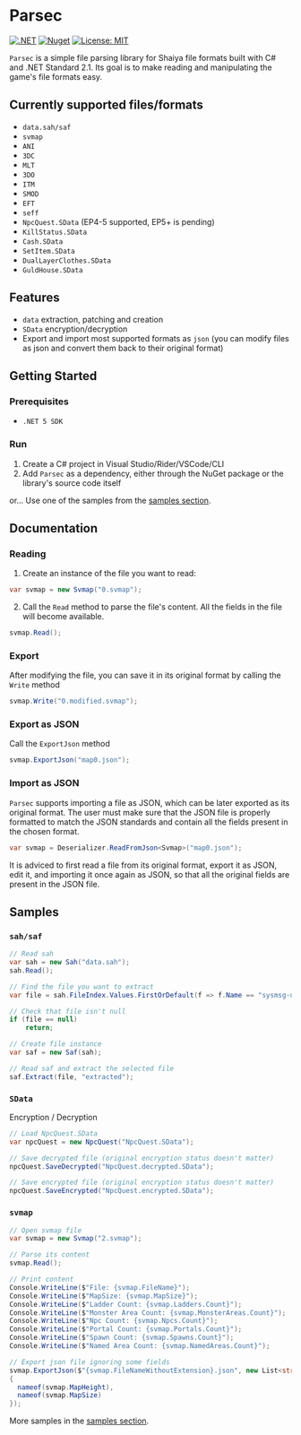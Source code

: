 # Parsec
[![.NET](https://github.com/matigramirez/Parsec/actions/workflows/dotnet.yml/badge.svg?branch=main)](https://github.com/matigramirez/Parsec/actions/workflows/dotnet.yml)
[![Nuget](https://img.shields.io/nuget/v/Parsec.svg)](https://www.nuget.org/packages/Parsec/)
[![License: MIT](https://img.shields.io/badge/License-MIT-yellow.svg)](https://opensource.org/licenses/MIT)

`Parsec` is a simple file parsing library for Shaiya file formats built with C# and .NET Standard 2.1. Its goal is to make reading and manipulating the game's file formats easy.

## Currently supported files/formats
- `data.sah/saf`
- `svmap`
- `ANI`
- `3DC`
- `MLT`
- `3DO`
- `ITM`
- `SMOD`
- `EFT`
- `seff`
- `NpcQuest.SData` (EP4-5 supported, EP5+ is pending)
- `KillStatus.SData`
- `Cash.SData`
- `SetItem.SData`
- `DualLayerClothes.SData`
- `GuldHouse.SData`

## Features
- `data` extraction, patching and creation
- `SData` encryption/decryption
- Export and import most supported formats as `json` (you can modify files as json and convert them back to their original format)

## Getting Started
### Prerequisites
- `.NET 5 SDK`

### Run
1. Create a C# project in Visual Studio/Rider/VSCode/CLI
2. Add `Parsec` as a dependency, either through the NuGet package or the library's source code itself

or... Use one of the samples from the [samples section](https://github.com/matigramirez/Parsec/tree/main/samples).

## Documentation
### Reading
1. Create an instance of the file you want to read:
```cs
var svmap = new Svmap("0.svmap");
```
2. Call the `Read` method to parse the file's content. All the fields in the file will become available.
```cs
svmap.Read();
```

### Export
After modifying the file, you can save it in its original format by calling the `Write` method
```cs
svmap.Write("0.modified.svmap");
```

### Export as JSON
Call the `ExportJson` method
```cs
svmap.ExportJson("map0.json");
```

### Import as JSON
`Parsec` supports importing a file as JSON, which can be later exported as its original format. The user must make sure that the JSON file is properly formatted to match the JSON standards and contain all the fields present in the chosen format.
```cs
var svmap = Deserializer.ReadFromJson<Svmap>("map0.json");
```
It is adviced to first read a file from its original format, export it as JSON, edit it, and importing it once again as JSON, so that all the original fields are present in the JSON file.

## Samples
### `sah/saf`
```cs
// Read sah
var sah = new Sah("data.sah");
sah.Read();

// Find the file you want to extract
var file = sah.FileIndex.Values.FirstOrDefault(f => f.Name == "sysmsg-uni.txt");

// Check that file isn't null
if (file == null)
    return;

// Create file instance
var saf = new Saf(sah);

// Read saf and extract the selected file
saf.Extract(file, "extracted");
```

### `SData`
Encryption / Decryption
```cs
// Load NpcQuest.SData
var npcQuest = new NpcQuest("NpcQuest.SData");

// Save decrypted file (original encryption status doesn't matter)
npcQuest.SaveDecrypted("NpcQuest.decrypted.SData");

// Save encrypted file (original encryption status doesn't matter)
npcQuest.SaveEncrypted("NpcQuest.encrypted.SData");
```

### `svmap`
```cs
// Open svmap file
var svmap = new Svmap("2.svmap");

// Parse its content
svmap.Read();

// Print content
Console.WriteLine($"File: {svmap.FileName}");
Console.WriteLine($"MapSize: {svmap.MapSize}");
Console.WriteLine($"Ladder Count: {svmap.Ladders.Count}");
Console.WriteLine($"Monster Area Count: {svmap.MonsterAreas.Count}");
Console.WriteLine($"Npc Count: {svmap.Npcs.Count}");
Console.WriteLine($"Portal Count: {svmap.Portals.Count}");
Console.WriteLine($"Spawn Count: {svmap.Spawns.Count}");
Console.WriteLine($"Named Area Count: {svmap.NamedAreas.Count}");

// Export json file ignoring some fields
svmap.ExportJson($"{svmap.FileNameWithoutExtension}.json", new List<string>
{
  nameof(svmap.MapHeight),
  nameof(svmap.MapSize)
});
```

More samples in the [samples section](https://github.com/matigramirez/Parsec/tree/main/samples).
